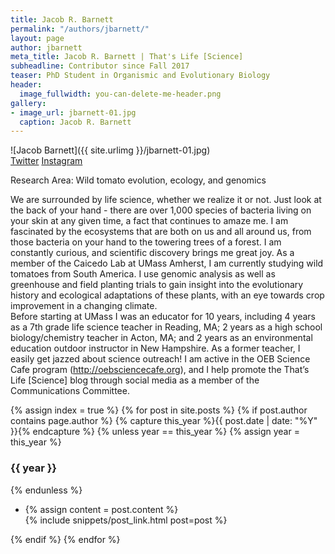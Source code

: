 ```yaml
---
title: Jacob R. Barnett
permalink: "/authors/jbarnett/"
layout: page
author: jbarnett
meta_title: Jacob R. Barnett | That's Life [Science]
subheadline: Contributor since Fall 2017
teaser: PhD Student in Organismic and Evolutionary Biology
header:
  image_fullwidth: you-can-delete-me-header.png
gallery:
- image_url: jbarnett-01.jpg
  caption: Jacob R. Barnett
---
```


![Jacob Barnett]({{ site.urlimg }}/jbarnett-01.jpg)<br>
[Twitter](https://twitter.com/barnett7science)
[Instagram](https://instagram.com/barnett7science)

Research Area: Wild tomato evolution, ecology, and genomics

We are surrounded by life science, whether we realize it or not. Just look at the back of your hand - there are over 1,000 species of bacteria living on your skin at any given time, a fact that continues to amaze me. I am fascinated by the ecosystems that are both on us and all around us, from those bacteria on your hand to the towering trees of a forest. I am constantly curious, and scientific discovery brings me great joy. 
As a member of the Caicedo Lab at UMass Amherst, I am currently studying wild tomatoes from South America. I use genomic analysis as well as greenhouse and field planting trials to gain insight into the evolutionary history and ecological adaptations of these plants, with an eye towards crop improvement in a changing climate.  
Before starting at UMass I was an educator for 10 years, including 4 years as a 7th grade life science teacher in Reading, MA; 2 years as a high school biology/chemistry teacher in Acton, MA; and 2 years as an environmental education outdoor instructor in New Hampshire. 
As a former teacher, I easily get jazzed about science outreach! I am active in the OEB Science Cafe program (http://oebsciencecafe.org), and I help promote the That’s Life [Science] blog through social media as a member of the Communications Committee. 

{% assign index = true %}
{% for post in site.posts %}
{% if post.author contains page.author %}
{% capture this_year %}{{ post.date | date: "%Y" }}{% endcapture %}
{% unless year == this_year %}
{% assign year = this_year %}
<h3>{{ year }}</h3>
{% endunless %}
<ul style="list-style-type:disc">
 <li> 
 {% assign content = post.content %} 
 <article>
 {% include snippets/post_link.html post=post %}
 </article>
 </li>
</ul>
{% endif %}
{% endfor %}
